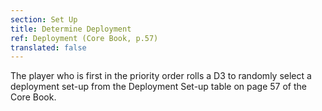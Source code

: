 ```yaml
---
section: Set Up
title: Determine Deployment
ref: Deployment (Core Book, p.57)
translated: false
---
```


The player who is first in the priority order rolls a D3 to randomly select a deployment set-up from the Deployment Set-up table on page 57 of the Core Book.

